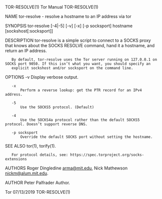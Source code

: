 TOR-RESOLVE(1)                                                      Tor Manual                                                      TOR-RESOLVE(1)

NAME
       tor-resolve - resolve a hostname to an IP address via tor

SYNOPSIS
       tor-resolve [-4|-5] [-v] [-x] [-p socksport] hostname [sockshost[:socksport]]

DESCRIPTION
       tor-resolve is a simple script to connect to a SOCKS proxy that knows about the SOCKS RESOLVE command, hand it a hostname, and return an IP
       address.

       By default, tor-resolve uses the Tor server running on 127.0.0.1 on SOCKS port 9050. If this isn’t what you want, you should specify an
       explicit sockshost and/or socksport on the command line.

OPTIONS
       -v
           Display verbose output.

       -x
           Perform a reverse lookup: get the PTR record for an IPv4 address.

       -5
           Use the SOCKS5 protocol. (Default)

       -4
           Use the SOCKS4a protocol rather than the default SOCKS5 protocol. Doesn’t support reverse DNS.

       -p socksport
           Override the default SOCKS port without setting the hostname.

SEE ALSO
       tor(1), torify(1).

       For protocol details, see: https://spec.torproject.org/socks-extensions

AUTHORS
       Roger Dingledine <arma@mit.edu>, Nick Mathewson <nickm@alum.mit.edu>.

AUTHOR
       Peter Palfrader
           Author.

Tor                                                                 07/13/2019                                                      TOR-RESOLVE(1)
